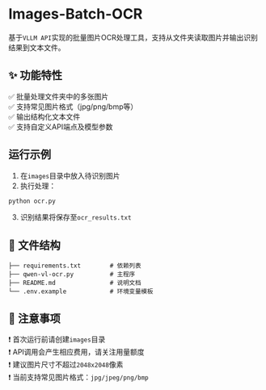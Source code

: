 # Images-Batch-OCR

基于`VLLM API`实现的批量图片OCR处理工具，支持从文件夹读取图片并输出识别结果到文本文件。

## ✨ 功能特性

✅ 批量处理文件夹中的多张图片  
✅ 支持常见图片格式（jpg/png/bmp等）  
✅ 输出结构化文本文件  
✅ 支持自定义API端点及模型参数

## 运行示例
1. 在`images`目录中放入待识别图片
2. 执行处理：
```bash
python ocr.py
```
3. 识别结果将保存至`ocr_results.txt`


## 📂 文件结构
```
├── requirements.txt        # 依赖列表
├── qwen-vl-ocr.py          # 主程序
├── README.md               # 说明文档
└── .env.example            # 环境变量模板
```

## 📌 注意事项
❗ 首次运行前请创建`images`目录  
❗ API调用会产生相应费用，请关注用量额度  
❗ 建议图片尺寸不超过`2048x2048`像素  
❗ 当前支持常见图片格式：`jpg/jpeg/png/bmp`


